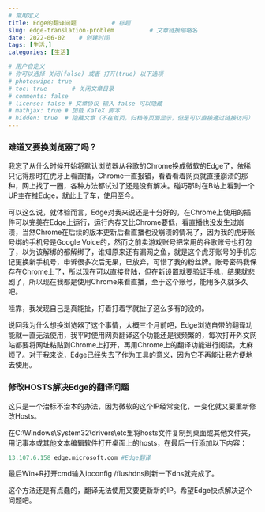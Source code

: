 ```yaml
---
# 常用定义
title: Edge的翻译问题          # 标题
slug: edge-translation-problem          # 文章链接缩略名
date: 2022-06-02    # 创建时间
tags: [生活,]
categories: [生活]

# 用户自定义
# 你可以选择 关闭(false) 或者 打开(true) 以下选项
# photoswipe: true
# toc: true       # 关闭文章目录
# comments: false
# license: false # 文章协议 输入 false 可以隐藏
# mathjax: true # 加载 KaTeX 脚本
# hidden: true  # 隐藏文章（不在首页，归档等页面显示，但是可以直接通过链接访问）
---
```


### 难道又要换浏览器了吗？

我忘了从什么时候开始将默认浏览器从谷歌的Chrome换成微软的Edge了，依稀只记得那时在虎牙上看直播，Chrome一直报错，看着看着网页就直接崩溃的那种，网上找了一圈，各种方法都试过了还是没有解决。碰巧那时在B站上看到一个UP主在推Edge，就此上了车，使用至今。

可以这么说，就体验而言，Edge对我来说还是十分好的，在Chrome上使用的插件可以完美在Edge上运行，运行内存又比Chrome要低，看直播也没发生过崩溃，当然Chrome在后续的版本更新后看直播也没崩溃的情况了，因为我的虎牙账号绑的手机号是Google Voice的，然而之前卖游戏账号把常用的谷歌账号也打包了，以为该解绑的都解绑了，谁知原来还有漏网之鱼，就是这个虎牙账号的手机忘记更换新手机号，申诉很多次后无果，已放弃，可惜了我的粉丝牌。账号密码我保存在Chrome上了，所以现在可以直接登陆，但在新设置就要验证手机，结果就悲剧了，所以现在我都是使用Chrome来看直播，至于这个账号，能用多久就多久吧。

哇靠，我发现自己是真能扯，打着打着字就扯了这么多有的没的。

说回我为什么想换浏览器了这个事情，大概三个月前吧，Edge浏览自带的翻译功能就一直无法使用，我平时使用网页翻译这个功能还是很频繁的，每次打开外文网站都要将网址粘贴到Chrome上打开，再用Chrome上的翻译功能进行阅读，太麻烦了。对于我来说，Edge已经失去了作为工具的意义，因为它不再能让我方便地去使用。

### 修改HOSTS解决Edge的翻译问题

这只是一个治标不治本的办法，因为微软的这个IP经常变化，一变化就又要重新修改Hosts。

在C:\Windows\System32\drivers\etc里将hosts文件复制到桌面或其他文件夹，用记事本或其他文本编辑软件打开桌面上的hosts，在最后一行添加以下内容：

```python
13.107.6.158 edge.microsoft.com #Edge翻译
```

最后Win+R打开cmd输入ipconfig /flushdns刷新一下dns就完成了。

这个方法还是有点蠢的，翻译无法使用又要更新新的IP。希望Edge快点解决这个问题吧。

